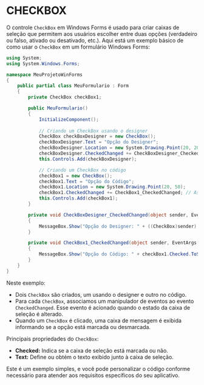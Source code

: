 # CHECKBOX
O controle `CheckBox` em Windows Forms é usado para criar caixas de seleção que permitem aos usuários escolher entre duas opções (verdadeiro ou falso, ativado ou desativado, etc.). Aqui está um exemplo básico de como usar o `CheckBox` em um formulário Windows Forms:

```csharp
using System;
using System.Windows.Forms;

namespace MeuProjetoWinForms
{
    public partial class MeuFormulario : Form
    {
        private CheckBox checkBox1;

        public MeuFormulario()
        {
            InitializeComponent();
            
            // Criando um CheckBox usando o designer
            CheckBox checkBoxDesigner = new CheckBox();
            checkBoxDesigner.Text = "Opção do Designer";
            checkBoxDesigner.Location = new System.Drawing.Point(20, 20);
            checkBoxDesigner.CheckedChanged += CheckBoxDesigner_CheckedChanged; // Associando um manipulador de eventos
            this.Controls.Add(checkBoxDesigner);

            // Criando um CheckBox no código
            checkBox1 = new CheckBox();
            checkBox1.Text = "Opção do Código";
            checkBox1.Location = new System.Drawing.Point(20, 50);
            checkBox1.CheckedChanged += CheckBox1_CheckedChanged; // Associando um manipulador de eventos
            this.Controls.Add(checkBox1);
        }

        private void CheckBoxDesigner_CheckedChanged(object sender, EventArgs e)
        {
            MessageBox.Show("Opção do Designer: " + ((CheckBox)sender).Checked.ToString());
        }

        private void CheckBox1_CheckedChanged(object sender, EventArgs e)
        {
            MessageBox.Show("Opção do Código: " + checkBox1.Checked.ToString());
        }
    }
}
```

Neste exemplo:

- Dois `CheckBox` são criados, um usando o designer e outro no código.
- Para cada `CheckBox`, associamos um manipulador de eventos ao evento `CheckedChanged`. Esse evento é acionado quando o estado da caixa de seleção é alterado.
- Quando um `CheckBox` é clicado, uma caixa de mensagem é exibida informando se a opção está marcada ou desmarcada.

Principais propriedades do `CheckBox`:

- **Checked:** Indica se a caixa de seleção está marcada ou não.
- **Text:** Define ou obtém o texto exibido junto à caixa de seleção.

Este é um exemplo simples, e você pode personalizar o código conforme necessário para atender aos requisitos específicos do seu aplicativo.